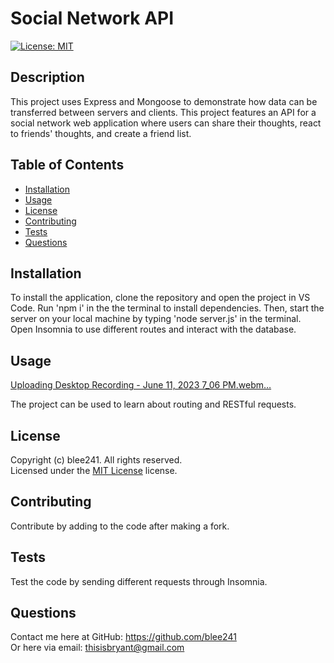 # Social Network API
  [![License: MIT](https://img.shields.io/badge/License-MIT-yellow.svg)](https://opensource.org/licenses/MIT)

  ## Description

  This project uses Express and Mongoose to demonstrate how data can be transferred between servers and clients. This project features an API for a social network web application where users can share their thoughts, react to friends' thoughts, and create a friend list.

  ## Table of Contents

  - [Installation](#installation)
  - [Usage](#usage)
  - [License](#license)
  - [Contributing](#contributing)
  - [Tests](#tests)
  - [Questions](#questions)

  ## Installation

  To install the application, clone the repository and open the project in VS Code. Run 'npm i' in the the terminal to install dependencies. Then, start the server on your local machine by typing 'node server.js' in the terminal. Open Insomnia to use different routes and interact with the database.

  ## Usage

  [Uploading Desktop Recording - June 11, 2023 7_06 PM.webm…]()

  The project can be used to learn about routing and RESTful requests. 

  ## License

  Copyright (c) blee241. All rights reserved. <br>
  Licensed under the [MIT License](https://opensource.org/licenses/MIT) license.
  
  ## Contributing

  Contribute by adding to the code after making a fork.

  ## Tests

  Test the code by sending different requests through Insomnia.

  ## Questions
  
  Contact me here at GitHub: https://github.com/blee241 <br>
  Or here via email: thisisbryant@gmail.com

